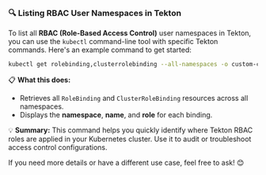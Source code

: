 ### 🔍 Listing RBAC User Namespaces in Tekton

To list all **RBAC (Role-Based Access Control)** user namespaces in Tekton, you can use the `kubectl` command-line tool with specific Tekton commands. Here's an example command to get started:

```sh
kubectl get rolebinding,clusterrolebinding --all-namespaces -o custom-columns='NAMESPACE:.metadata.namespace,NAME:.metadata.name,ROLE:.roleRef.name'
```

📋 **What this does:**
- Retrieves all `RoleBinding` and `ClusterRoleBinding` resources across all namespaces.
- Displays the **namespace**, **name**, and **role** for each binding.

💡 **Summary:** This command helps you quickly identify where Tekton RBAC roles are applied in your Kubernetes cluster. Use it to audit or troubleshoot access control configurations.

If you need more details or have a different use case, feel free to ask! 😊
